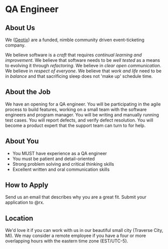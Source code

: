 # QA Engineer #

## About Us ##

We ([Geotix](http://geotix.com/)) are a funded, nimble community driven event-ticketing company. 

We believe software is a _craft_ that requires _continual learning and improvement_. 
We believe that software needs to be _well tested_ as a means to evolving it through _refactoring_. 
We believe in _clear open communication_. We believe in _respect of everyone_. 
We believe that _work and life_ need to be in _balance_ and that sacrificing sleep does not 'make up' schedule time.

## About the Job ##
We have an opening for a QA engineer. 
You will be participating in the agile process to build features, working on a small team with the software engineers 
and program manager.
You will be writing and manually running test cases. 
You will report defects, and verify defect resolution.
You will become a product expert that the support team can turn to for help.

## About You ##
* You MUST have experience as a QA engineer
* You must be patient and detail-oriented
* Strong problem solving and critical thinking skills
* Excellent written and oral communication skills

## How to Apply ##

Send us an email that describes why you are a great fit. 
Submit your application to @rx.

## Location ##
We'd love it if you can work with us in our beautiful small city (Traverse City, MI). 
We may consider a remote employee if you have a four or more overlapping hours with the eastern time zone (EST/UTC-5).

